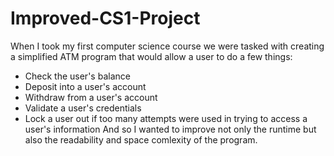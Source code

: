 # Improved-CS1-Project
When I took my first computer science course we were tasked with creating a simplified ATM program that would allow a user to do a few things:
- Check the user's balance
- Deposit into a user's account
- Withdraw from a user's account
- Validate a user's credentials
- Lock a user out if too many attempts were used in trying to access a user's information
And so I wanted to improve not only the runtime but also the readability and space comlexity of the program.

